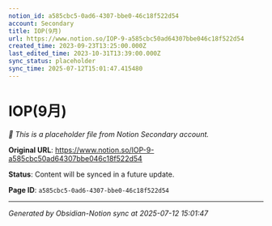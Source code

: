 ```yaml
---
notion_id: a585cbc5-0ad6-4307-bbe0-46c18f522d54
account: Secondary
title: IOP(9月)
url: https://www.notion.so/IOP-9-a585cbc50ad64307bbe046c18f522d54
created_time: 2023-09-23T13:25:00.000Z
last_edited_time: 2023-10-31T13:39:00.000Z
sync_status: placeholder
sync_time: 2025-07-12T15:01:47.415480
---
```


# IOP(9月)

*🔄 This is a placeholder file from Notion Secondary account.*

**Original URL**: https://www.notion.so/IOP-9-a585cbc50ad64307bbe046c18f522d54

**Status**: Content will be synced in a future update.

**Page ID**: `a585cbc5-0ad6-4307-bbe0-46c18f522d54`

---

*Generated by Obsidian-Notion sync at 2025-07-12 15:01:47*
